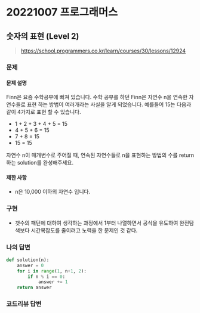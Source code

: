 # 20221007 프로그래머스

## 숫자의 표현 (Level 2)
> https://school.programmers.co.kr/learn/courses/30/lessons/12924

### 문제
#### 문제 설명
Finn은 요즘 수학공부에 빠져 있습니다. 수학 공부를 하던 Finn은 자연수 n을 연속한 자연수들로 표현 하는 방법이 여러개라는 사실을 알게 되었습니다. 예를들어 15는 다음과 같이 4가지로 표현 할 수 있습니다.

- 1 + 2 + 3 + 4 + 5 = 15
- 4 + 5 + 6 = 15
- 7 + 8 = 15
- 15 = 15

자연수 n이 매개변수로 주어질 때, 연속된 자연수들로 n을 표현하는 방법의 수를 return하는 solution를 완성해주세요.

#### 제한 사항
- n은 10,000 이하의 자연수 입니다.

### 구현
- 갯수의 패턴에 대하여 생각하는 과정에서 1부터 나열하면서 공식을 유도하여 완전탐색보다 시간복잡도를 줄이려고 노력을 한 문제인 것 같다.
### 나의 답변
```python
def solution(n):
    answer = 0
    for i in range(1, n+1, 2):
        if n % i == 0:
            answer += 1
    return answer
```

### 코드리뷰 답변
```python
```
